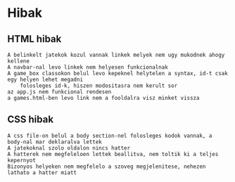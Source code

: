 # Hibak

## HTML hibak
    A belinkelt jatekok kozul vannak linkek melyek nem ugy mukodnek ahogy kellene
    A navbar-nal levo linkek nem helyesen funkcionalnak
    A game_box classokon belul levo kepeknel helytelen a syntax, id-t csak egy helyen lehet megadni
        folosleges id-k, hiszen modositasra nem kerult sor
    az app.js nem funkcional rendesen
    a games.html-ben levo link nem a fooldalra visz minket vissza

## CSS hibak
    A css file-on belul a body section-nel folosleges kodok vannak, a body-nal mar deklaralva lettek
    A jatekoknal szolo oldalon nincs hatter
    A hatterek nem megfeleloen lettek beallitva, nem toltik ki a teljes kepernyot
    Bizonyos helyeken nem megfelelo a szoveg megjelenitese, nehezen lathato a hatter miatt
